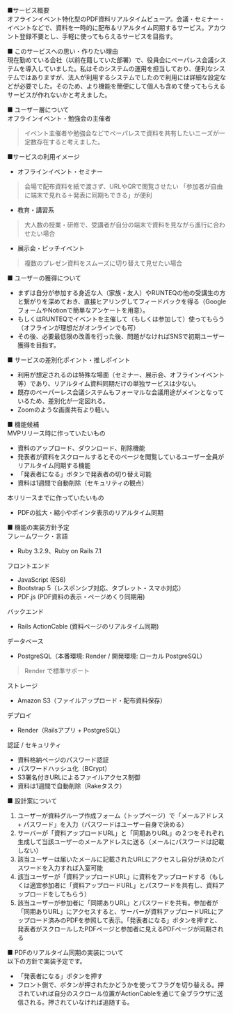 ■サービス概要  
オフラインイベント特化型のPDF資料リアルタイムビューア。会議・セミナー・イベントなどで、資料を一時的に配布＆リアルタイム同期するサービス。アカウント登録不要とし、手軽に使ってもらえるサービスを目指す。

■ このサービスへの思い・作りたい理由  
現在勤めている会社（以前在籍していた部署）で、役員会にペーパレス会議システムを導入していました。私はそのシステムの運用を担当しており、便利なシステムではありますが、法人が利用するシステムでしたので利用には詳細な設定などが必要でした。そのため、より機能を簡便にして個人も含めて使ってもらえるサービスが作れないかと考えました。

■ ユーザー層について  
オフラインイベント・勉強会の主催者
> イベント主催者や勉強会などでペーパレスで資料を共有したいニーズが一定数存在すると考えました。

■サービスの利用イメージ
- オフラインイベント・セミナー
> 会場で配布資料を紙で渡さず、URLやQRで閲覧させたい
> 「参加者が自由に端末で見れる＋発表に同期もできる」が便利

- 教育・講習系
> 大人数の授業・研修で、受講者が自分の端末で資料を見ながら進行に合わせたい場合

- 展示会・ピッチイベント
> 複数のプレゼン資料をスムーズに切り替えて見せたい場合

■ ユーザーの獲得について
- まずは自分が参加する身近な人（家族・友人）やRUNTEQの他の受講生の方と繋がりを深めておき、直接ヒアリングしてフィードバックを得る（GoogleフォームやNotionで簡単なアンケートを用意）。
- もしくはRUNTEQでイベントを主催して（もしくは参加して）使ってもらう（オフラインが理想だがオンラインでも可）
- その後、必要最低限の改善を行った後、問題がなければSNSで初期ユーザー獲得を目指す。

■ サービスの差別化ポイント・推しポイント
- 利用が想定されるのは特殊な場面（セミナー、展示会、オフラインイベント等）であり、リアルタイム資料同期だけの単独サービスは少ない。
- 既存のペーパーレス会議システムもフォーマルな会議用途がメインとなっているため、差別化が一定図れる。
- Zoomのような画面共有より軽い。

■ 機能候補  
MVPリリース時に作っていたいもの
- 資料のアップロード、ダウンロード、削除機能
- 発表者が資料をスクロールするとそのページを閲覧しているユーザー全員がリアルタイム同期する機能
- 「発表者になる」ボタンで発表者の切り替え可能
- 資料は1週間で自動削除（セキュリティの観点）

本リリースまでに作っていたいもの
- PDFの拡大・縮小やポインタ表示のリアルタイム同期

■ 機能の実装方針予定  
フレームワーク・言語
- Ruby 3.2.9、Ruby on Rails 7.1

フロントエンド
- JavaScript (ES6)
- Bootstrap 5（レスポンシブ対応、タブレット・スマホ対応）
- PDF.js (PDF資料の表示・ページめくり同期用)

バックエンド
- Rails ActionCable (資料ページのリアルタイム同期)

データベース
- PostgreSQL（本番環境: Render / 開発環境: ローカル PostgreSQL）
> Render で標準サポート

ストレージ
- Amazon S3（ファイルアップロード・配布資料保存）

デプロイ
- Render（Railsアプリ + PostgreSQL）

認証 / セキュリティ
- 資料格納ページのパスワード認証
- パスワードハッシュ化（BCrypt）
- S3署名付きURLによるファイルアクセス制御
- 資料は1週間で自動削除（Rakeタスク）

■ 設計案について  
1. ユーザーが資料グループ作成フォーム（トップページ）で「メールアドレス + パスワード」を入力（パスワードはユーザー自身で決める）
2. サーバーが「資料アップロードURL」と「同期ありURL」の２つをそれぞれ生成して当該ユーザーのメールアドレスに送る（メールにパスワードは記載しない）
3. 該当ユーザーは届いたメールに記載されたURLにアクセスし自分が決めたパスワードを入力すれば入室可能
4. 該当ユーザーが「資料アップロードURL」に資料をアップロードする（もしくは適宜参加者に「資料アップロードURL」とパスワードを共有し、資料アップロードをしてもらう）
5. 該当ユーザーが参加者に「同期ありURL」とパスワードを共有。参加者が「同期ありURL」にアクセスすると、サーバーが資料アップロードURLにアップロード済みのPDFを参照して表示。「発表者になる」ボタンを押すと、発表者がスクロールしたPDFページと参加者に見えるPDFページが同期される

■ PDFのリアルタイム同期の実装について  
以下の方針で実装予定です。  
- 「発表者になる」ボタンを押す
- フロント側で、ボタンが押されたかどうかを使ってフラグを切り替える。押されていれば自分のスクロール位置がActionCableを通じて全ブラウザに送信される。押されていなければ追随する。
